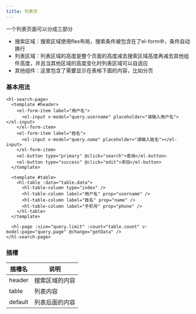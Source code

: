 ```yaml
--- 
title: 列表页
---
```

一个列表页面可以分成三部分
+ 搜索区域：搜索区域使用flex布局，搜索条件被包含在了el-form中，条件自动换行
+ 列表区域：列表区域的高度是整个页面的高度减去搜索区域高度再减去其他组件高度，并且当其他区域的高度变化时列表区域可以自适应
+ 其他组件：这里包含了需要显示在表格下面的内容，比如分页

### 基本用法
~~~vue
<hl-search-page>
  <template #header>
    <el-form-item label="用户名">
      <el-input v-model="query.username" placeholder="请输入用户名"></el-input>
    </el-form-item>
    <el-form-item label="姓名">
      <el-input v-model="query.name" placeholder="请输入姓名"></el-input>
    </el-form-item>
    <el-button type="primary" @click="search">查询</el-button>
    <el-button type="success" @click="edit">添加</el-button>
  </template>

  <template #table>
    <hl-table :data="table.data">
      <hl-table-column type="index" />
      <hl-table-column label="用户名" prop="username" />
      <hl-table-column label="姓名" prop="name" />
      <hl-table-column label="手机号" prop="phone" />
    </hl-table>
  </template>

  <hl-page :size="query.limit" :count="table.count" v-model:page="query.page" @change="getData" />
</hl-search-page>
~~~

### 插槽
|插槽名	  |说明    |
|-----   |------  |
| header  | 搜索区域的内容 |
| table  | 列表内容 |
| default  | 列表后面的内容 |